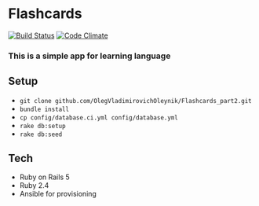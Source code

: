 # Flashcards

[![Build Status](https://travis-ci.org/OlegVladimirovichOleynik/Flashcards_part2.svg?branch=master)](https://travis-ci.org/OlegVladimirovichOleynik/Flashcards_part2)
[![Code Climate](https://codeclimate.com/github/OlegVladimirovichOleynik/Flashcards_part2/badges/gpa.svg)](https://codeclimate.com/github/OlegVladimirovichOleynik/Flashcards_part2)


### This is a simple app for learning language

## Setup

* `git clone github.com/OlegVladimirovichOleynik/Flashcards_part2.git`
* `bundle install`
* `cp config/database.ci.yml config/database.yml`
* `rake db:setup`
* `rake db:seed`

## Tech
* Ruby on Rails 5
* Ruby 2.4
* Ansible for provisioning
